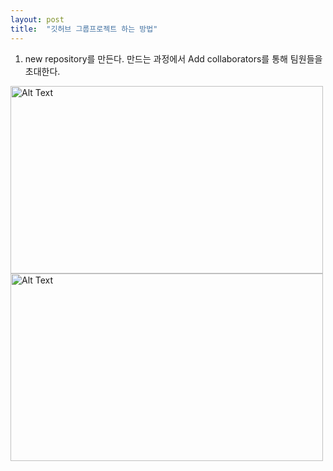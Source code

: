 ```yaml
---
layout: post
title:  "깃허브 그룹프로젝트 하는 방법"
---
```




1. new repository를 만든다.
만드는 과정에서 Add collaborators를 통해 팀원들을 초대한다.

<img src="https://github.com/user-attachments/assets/76e072fa-adaf-4854-a060-3aa5e4bf048c" alt="Alt Text" width="500" height="300" />

<img src="https://github.com/user-attachments/assets/b0928cc4-282e-4f59-bece-66c2bffa03a9" alt="Alt Text" width="500" height="300" />


